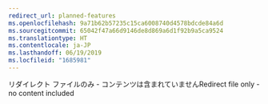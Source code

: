 ```yaml
---
redirect_url: planned-features
ms.openlocfilehash: 9a71b62b57235c15ca6008740d4578bdcde84a6d
ms.sourcegitcommit: 65042f47a66d9146de8d869a6d1f92b9a5ca9524
ms.translationtype: HT
ms.contentlocale: ja-JP
ms.lasthandoff: 06/19/2019
ms.locfileid: "1685981"
---
```

<span data-ttu-id="c80de-101">リダイレクト ファイルのみ - コンテンツは含まれていません</span><span class="sxs-lookup"><span data-stu-id="c80de-101">Redirect file only - no content included</span></span>